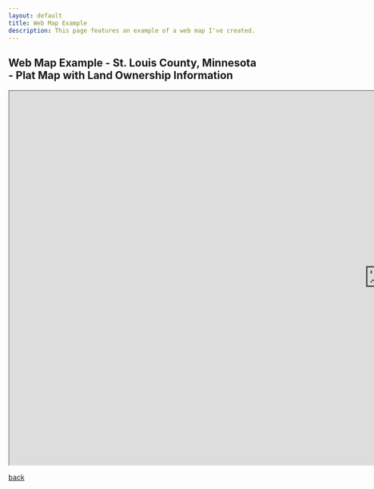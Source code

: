 ```yaml
---
layout: default
title: Web Map Example
description: This page features an example of a web map I've created. 
---
```


## Web Map Example - St. Louis County, Minnesota - Plat Map with Land Ownership Information

<div id="schodde-webmap">
<iframe src="https://qikuta.github.io/schoddeLandMap/" style="height:750px;width:1500px;" style="border:none;">
</iframe>
</div> <!--ends schodde webmap-->

[back](./)
